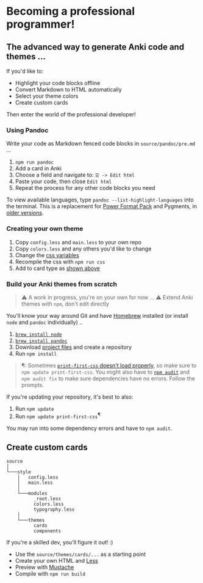 # Becoming a professional programmer!
## The advanced way to generate Anki code and themes ...

If you'd like to:

- Highlight your code blocks offline
- Convert Markdown to HTML automatically
- Select your theme colors
- Create custom cards

Then enter the world of the professional developer!


### Using Pandoc

Write your code as Markdown fenced code blocks in `source/pandoc/pre.md` ...

1. `npm run pandoc`
2. Add a card in Anki
3. Choose a field and navigate to: `☰ -> Edit html`
4. Paste your code, then close `Edit html`
5. Repeat the process for any other code blocks you need

To view available languages, type `pandoc --list-highlight-languages` into the terminal. This is a replacement for [Power Format Pack](../error/index.md) and Pygments, in [older versions](https://github.com/badlydrawnrob/anki/releases/tag/1.0.0).


### Creating your own theme

1. Copy `config.less` and `main.less` to your own repo
2. Copy `colors.less` and any others you'd like to change
2. Change the [css variables](../source/style/_root.less)
3. Recompile the css with `npm run css`
4. Add to card type as [shown above](#css-variables)


### Build your Anki themes from scratch

> ⚠️ A work in progress, you're on your own for now ...
> ⚠️ Extend Anki themes with `npm`, don't edit directly

You'll know your way around Git and have [Homebrew](https://brew.sh) installed (or install `node` and `pandoc` individually) ..

1. [`brew install node`](https://nodejs.org/en/)
2. [`brew install pandoc`](https://pandoc.org)
3. Download [project files](https://github.com/badlydrawnrob/anki/releases) and create a repository
4. Run `npm install`

> ¶: Sometimes [`print-first-css` doesn't load properly](https://github.com/badlydrawnrob/anki/issues/65), so make sure to `npm update print-first-css`. You might also have to [`npm audit`](https://docs.npmjs.com/cli/v10/commands/npm-audit) and `npm audit fix` to make sure dependencies have no errors. Follow the prompts.

If you're updating your repository, it's best to also:

1. Run `npm update`
2. Run `npm update print-first-css`<sup>¶</sup>

You may run into some dependency errors and have to `npm audit`.


## Create custom cards

```text
source
│
└───style
    │   config.less
    │   main.less
    │
    └───modules
          _root.less
          colors.less
          typography.less
    │
    └───themes
          cards
          components
```

If you're a skilled dev, you'll figure it out! :)

- Use the `source/themes/cards/...` as a starting point
- Create your own HTML and [Less](http://lesscss.org)
- Preview with [Mustache](https://www.npmjs.com/package/mustache)
- Compile with `npm run build`